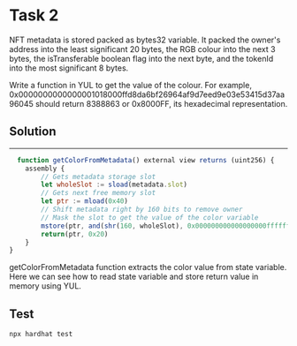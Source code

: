 # Task 2

NFT metadata is stored packed as bytes32 variable. It packed the owner's address
into the least significant 20 bytes, the RGB colour into the next 3 bytes, the
isTransferable boolean flag into the next byte, and the tokenId into the most
significant 8 bytes.

Write a function in YUL to get the value of the colour.
For example,
0x0000000000000001018000ffd8da6bf26964af9d7eed9e03e53415d37aa96045 should
return 8388863 or 0x8000FF, its hexadecimal representation.

## Solution

---

```js
  function getColorFromMetadata() external view returns (uint256) {
    assembly {
        // Gets metadata storage slot
        let wholeSlot := sload(metadata.slot)
        // Gets next free memory slot
        let ptr := mload(0x40)
        // Shift metadata right by 160 bits to remove owner
        // Mask the slot to get the value of the color variable
        mstore(ptr, and(shr(160, wholeSlot), 0x000000000000000000ffffff))
        return(ptr, 0x20)
    }
}
```
getColorFromMetadata function extracts the color value from state variable. Here we can see how to read state variable and store return value in memory using YUL. 

## Test


```shell
npx hardhat test
```
